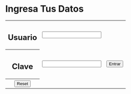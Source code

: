 <head>
<meta http-equiv="Content-Type" content="text/html; charset=utf-8" />
</head>

<body>
<h1>Ingresa Tus Datos 
</h1> 
<form name="login"> 
     <table width="200" border="0"> 
       <tr> 
         <th scope="row"><h2>Usuario</h2></th> 
         <td><span class="cnt"> 
           <input name="usuario" type="text" class="Input" value="" size="20" /> 
         </span></td> 
       </tr> 
       <tr> 
         <th height="33" scope="row"><h2>Clave</h2></th> 
         <td><span class="cnt"> 
           <input name="password" type="password" class="Input" value="" size="20" /> 
         </span></td> 
         <td><span class="cnt"> 
           <input value="Entrar" target="_parent" onclick="Login()" type="button" class="boton"/> 
         </span></td> 
       </tr> 
       <tr> 
         <th scope="row"><input type="reset" name="Borrar" id="Borrar" value="Reset" class="boton" /></th> 
       </tr> 
     </table> 
</form> 

<script language="JavaScript"> 
function Login(){ 
var done=0; 
var usuario=document.login.usuario.value; 
var password=document.login.password.value; 
if (usuario=="USUARIO1" && password=="CONTRASEÑA1") { 
window.location="TU_PAGINA_WEB.HTML"; 
} 
if (usuario=="USUARIO2" && password=="CONTRASEÑA2") { 
window.location="TU_PAGINA_WEB.HTML"; 
} 
if (usuario=="" && password=="") { 
window.location="errorpopup.html"; 
} 
} 
        </script> 
</center> 
<script language="Javascript"> 
<!-- Begin 
document.oncontextmenu = function(){return false} 
// End --> 
</script>
</body>
</html>
